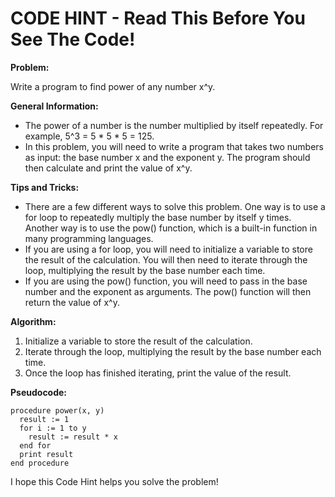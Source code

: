 # CODE HINT - Read This Before You See The Code!

**Problem:** 

Write a program to find power of any number x^y.

**General Information:**

* The power of a number is the number multiplied by itself repeatedly. For example, 5^3 = 5 * 5 * 5 = 125.
* In this problem, you will need to write a program that takes two numbers as input: the base number x and the exponent y. The program should then calculate and print the value of x^y.

**Tips and Tricks:**

* There are a few different ways to solve this problem. One way is to use a for loop to repeatedly multiply the base number by itself y times. Another way is to use the pow() function, which is a built-in function in many programming languages.
* If you are using a for loop, you will need to initialize a variable to store the result of the calculation. You will then need to iterate through the loop, multiplying the result by the base number each time.
* If you are using the pow() function, you will need to pass in the base number and the exponent as arguments. The pow() function will then return the value of x^y.

**Algorithm:**


1. Initialize a variable to store the result of the calculation.
2. Iterate through the loop, multiplying the result by the base number each time.
3. Once the loop has finished iterating, print the value of the result.


**Pseudocode:**

```
procedure power(x, y)
  result := 1
  for i := 1 to y
    result := result * x
  end for
  print result
end procedure
```

I hope this Code Hint helps you solve the problem!